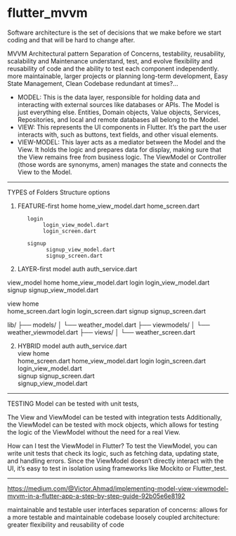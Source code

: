 # flutter_mvvm

Software architecture is the set of decisions that we make before we start coding and that will be hard to change after.

MVVM Architectural pattern
Separation of Concerns, testability, reusability, scalability and Maintenance
understand, test, and evolve
flexibility and reusability of code and the ability to test each component independently.
more maintainable, larger projects or planning long-term development, Easy State Management, Clean Codebase
redundant at times?...


- MODEL: 
This is the data layer, responsible for holding data and interacting with external sources like databases or APIs.
The Model is just everything else. Entities, Domain objects, Value objects, Services, Repositories, and local and remote databases all belong to the Model.
- VIEW: 
This represents the UI components in Flutter. 
It’s the part the user interacts with, such as buttons, text fields, and other visual elements.
- VIEW-MODEL: 
This layer acts as a mediator between the Model and the View. 
It holds the logic and prepares data for display, making sure that the View remains free from business logic.
The ViewModel or Controller (those words are synonyms, amen) manages the state and connects the View to the Model.


----------------------------------
TYPES of Folders Structure options

1. FEATURE-first
          home
              home_view_model.dart
              home_screen.dart
     
          login
               login_view_model.dart     
               login_screen.dart
    
          signup
                signup_view_model.dart             
                signup_screen.dart
                
2. LAYER-first
model
     auth
         auth_service.dart

view_model
          home
              home_view_model.dart
          login
               login_view_model.dart
          signup
                signup_view_model.dart

view 
     home  
          home_screen.dart
     login
          login_screen.dart
     signup
           signup_screen.dart

lib/
├── models/
│   └── weather_model.dart
├── viewmodels/
│   └── weather_viewmodel.dart
├── views/
│   └── weather_screen.dart

2. HYBRID
model
     auth
         auth_service.dart           
view 
     home  
          home_screen.dart
          home_view_model.dart
     login
          login_screen.dart   
          login_view_model.dart      
     signup
           signup_screen.dart       
           signup_view_model.dart


-----------------------------------
TESTING
Model can be tested with unit tests, 

The View and ViewModel can be tested with integration tests
Additionally, the ViewModel can be tested with mock objects, which allows for testing the logic of the ViewModel without the need for a real View.

How can I test the ViewModel in Flutter?
To test the ViewModel, you can write unit tests that check its logic, such as fetching data, updating state, and handling errors. Since the ViewModel doesn’t directly interact with the UI, it’s easy to test in isolation using frameworks like Mockito or Flutter_test.


-----------------------------------

https://medium.com/@Victor.Ahmad/implementing-model-view-viewmodel-mvvm-in-a-flutter-app-a-step-by-step-guide-92b05e6e8192


maintainable and testable user interfaces
separation of concerns: allows for a more testable and maintainable codebase
loosely coupled architecture: greater flexibility and reusability of code